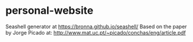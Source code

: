 # personal-website

Seashell generator at https://bronna.github.io/seashell/
Based on the paper by Jorge Picado at: http://www.mat.uc.pt/~picado/conchas/eng/article.pdf


